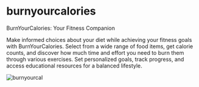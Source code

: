 # burnyourcalories

BurnYourCalories: Your Fitness Companion

Make informed choices about your diet while achieving your 
fitness goals with BurnYourCalories. Select from a wide range
of food items, get calorie counts, and discover how much time
and effort you need to burn them through various exercises.
Set personalized goals, track progress, and access educational
resources for a balanced lifestyle. 

![burnyourcal](https://github.com/hassan21zaheer/burn_your_calories/assets/64303038/abab7798-4a45-4973-9a8e-e78b8b9f8150)
